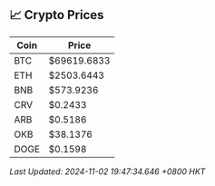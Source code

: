 ## 📈 Crypto Prices

| Coin | Price |
| ---- | ----- |
| BTC | $69619.6833 |
| ETH | $2503.6443 |
| BNB | $573.9236 |
| CRV | $0.2433 |
| ARB | $0.5186 |
| OKB | $38.1376 |
| DOGE | $0.1598 |

_Last Updated: 2024-11-02 19:47:34.646 +0800 HKT_